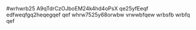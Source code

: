 #wrhwrb25
A9qTdrCzOJboEM24k4hd4oPsX
qe25yfEeqf
edfweqfgq2heqegqef
qef
whrw7525y68orwbw
vrwwbfqew
wrbsfb
wrbfq
qef
